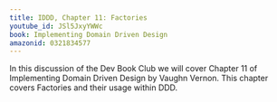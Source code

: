 ```yaml
---
title: IDDD, Chapter 11: Factories
youtube_id: JSl5JxyYWWc
book: Implementing Domain Driven Design
amazonid: 0321834577
---
```

In this discussion of the Dev Book Club we will cover Chapter 11 of Implementing Domain Driven Design by Vaughn Vernon. This chapter covers Factories and their usage within DDD.
